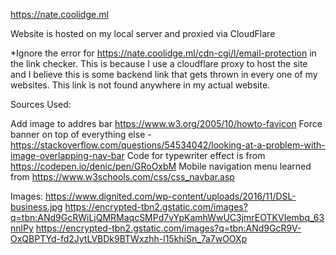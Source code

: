 https://nate.coolidge.ml

Website is hosted on my local server and proxied via CloudFlare

*Ignore the error for https://nate.coolidge.ml/cdn-cgi/l/email-protection in the link checker. This is because I use a cloudflare proxy to host the site and I believe this is some backend link that gets thrown in every one of my websites. This link is not found anywhere in my actual website.


Sources Used:

Add image to addres bar https://www.w3.org/2005/10/howto-favicon
Force banner on top of everything else - https://stackoverflow.com/questions/54534042/looking-at-a-problem-with-image-overlapping-nav-bar
Code for typewriter effect is from https://codepen.io/denic/pen/GRoOxbM
Mobile navigation menu learned from https://www.w3schools.com/css/css_navbar.asp

Images:
https://www.dignited.com/wp-content/uploads/2016/11/DSL-business.jpg
https://encrypted-tbn2.gstatic.com/images?q=tbn:ANd9GcRWiLjQMRMaqcSMPd7vYpKamhWwUC3jmrEOTKVIembq_63nnlPy
https://encrypted-tbn2.gstatic.com/images?q=tbn:ANd9GcR9V-OxQBPTYd-fd2JytLVBDk9BTWxzhh-l15khiSn_7a7wOOXp

